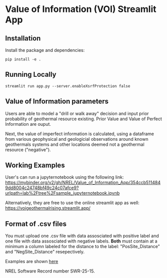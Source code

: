 # Value of Information (VOI) Streamlit App 

## Installation

Install the package and dependencies:

```
pip install -e .
```

## Running Locally

```
streamlit run app.py --server.enableXsrfProtection false 
```

## Value of Information parameters
Users are able to model a "drill or walk away" decision and input prior probability of geothermal resource existing. Prior Value and Value of Perfect Information are ouput.

Next, the value of imperfect information is calculated, using a dataframe from various geophysical and geologicial observations around known geothermals systems and other locations deemed not a geothermal resource ("negative").

## Working Examples
User's can run a jupyternotebook using the following link: https://mybinder.org/v2/gh/NREL/Value_of_Information_App/354ccb5114849dd8004c24748bf49c24c07afce9?urlpath=lab%2Ftree%2Fsample_jupyternotebook.ipynb

Alternatively, they are free to use the online streamlit app as well: https://voigeothermalrising.streamlit.app/

## Format of .csv files

You must upload one .csv file with data assosciated with positive label and one file with data assosciated with negative labels. **Both** must contain at a minimum a column labeled for the distance to the label: "PosSite_Distance" and "NegSite_Distance" resepectively.

Examples are shown [here](https://github.com/wtrainor/INGENIOUS_streamlit/tree/main/File%20Template)

NREL Software Record number SWR-25-15.
